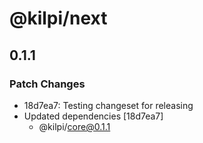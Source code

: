 # @kilpi/next

## 0.1.1

### Patch Changes

- 18d7ea7: Testing changeset for releasing
- Updated dependencies [18d7ea7]
  - @kilpi/core@0.1.1
